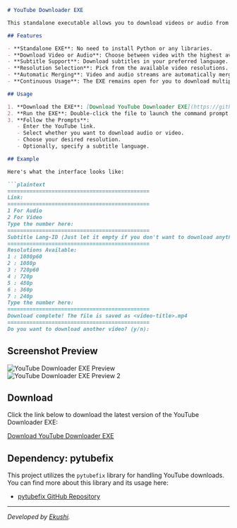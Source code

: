 
```markdown
# YouTube Downloader EXE

This standalone executable allows you to download videos or audio from YouTube with optional subtitles. The simple command-line interface guides you through the process of selecting the format (audio or video), choosing from available resolutions, and downloading subtitles if needed.

## Features

- **Standalone EXE**: No need to install Python or any libraries.
- **Download Video or Audio**: Choose between video with the highest available resolution or audio in MP3 format.
- **Subtitle Support**: Download subtitles in your preferred language.
- **Resolution Selection**: Pick from the available video resolutions.
- **Automatic Merging**: Video and audio streams are automatically merged using `ffmpeg`.
- **Continuous Usage**: The EXE remains open for you to download multiple videos in a session.

## Usage

1. **Download the EXE**: [Download YouTube Downloader EXE](https://github.com/ExyXyz/YT-Downloader/releases/tag/release).
2. **Run the EXE**: Double-click the file to launch the command prompt interface.
3. **Follow the Prompts**:
   - Enter the YouTube link.
   - Select whether you want to download audio or video.
   - Choose your desired resolution.
   - Optionally, specify a subtitle language.

## Example

Here's what the interface looks like:

```plaintext
=============================================
Link: 
=============================================
1 For Audio
2 For Video
Type the number here: 
=============================================
Subtitle Lang-ID (Just let it empty if you don't want to download anything): 
=============================================
Resolutions Available:
1 : 1080p60
2 : 1080p
3 : 720p60
4 : 720p
5 : 480p
6 : 360p
7 : 240p
Type the number here: 
=============================================
Download complete! The file is saved as <video-title>.mp4
=============================================
Do you want to download another video? (y/n):
```

## Screenshot Preview

![YouTube Downloader EXE Preview](https://private-user-images.githubusercontent.com/108033300/361132292-f70b8647-7a30-471e-b0b1-bbfd4dd33070.png?jwt=eyJhbGciOiJIUzI1NiIsInR5cCI6IkpXVCJ9.eyJpc3MiOiJnaXRodWIuY29tIiwiYXVkIjoicmF3LmdpdGh1YnVzZXJjb250ZW50LmNvbSIsImtleSI6ImtleTUiLCJleHAiOjE3MjQ0OTQwMDQsIm5iZiI6MTcyNDQ5MzcwNCwicGF0aCI6Ii8xMDgwMzMzMDAvMzYxMTMyMjkyLWY3MGI4NjQ3LTdhMzAtNDcxZS1iMGIxLWJiZmQ0ZGQzMzA3MC5wbmc_WC1BbXotQWxnb3JpdGhtPUFXUzQtSE1BQy1TSEEyNTYmWC1BbXotQ3JlZGVudGlhbD1BS0lBVkNPRFlMU0E1M1BRSzRaQSUyRjIwMjQwODI0JTJGdXMtZWFzdC0xJTJGczMlMkZhd3M0X3JlcXVlc3QmWC1BbXotRGF0ZT0yMDI0MDgyNFQxMDAxNDRaJlgtQW16LUV4cGlyZXM9MzAwJlgtQW16LVNpZ25hdHVyZT1iZTM3MTNlNWFkZjdmZjFmMWU2NjU1OTIwNjNhMjg3NzM5MjhhMTQ2MzRmZWMwMWE1NzgzZTRlOGM5ODljNGY4JlgtQW16LVNpZ25lZEhlYWRlcnM9aG9zdCZhY3Rvcl9pZD0wJmtleV9pZD0wJnJlcG9faWQ9MCJ9.SZEOePO-9SOqvLGUUr2TpF7CQQhksJlljPApmaoLOBE)
![YouTube Downloader EXE Preview 2](https://private-user-images.githubusercontent.com/108033300/361132323-25f655e4-ad46-45e9-8c19-452e54c12fd2.png?jwt=eyJhbGciOiJIUzI1NiIsInR5cCI6IkpXVCJ9.eyJpc3MiOiJnaXRodWIuY29tIiwiYXVkIjoicmF3LmdpdGh1YnVzZXJjb250ZW50LmNvbSIsImtleSI6ImtleTUiLCJleHAiOjE3MjQ0OTQwMDQsIm5iZiI6MTcyNDQ5MzcwNCwicGF0aCI6Ii8xMDgwMzMzMDAvMzYxMTMyMzIzLTI1ZjY1NWU0LWFkNDYtNDVlOS04YzE5LTQ1MmU1NGMxMmZkMi5wbmc_WC1BbXotQWxnb3JpdGhtPUFXUzQtSE1BQy1TSEEyNTYmWC1BbXotQ3JlZGVudGlhbD1BS0lBVkNPRFlMU0E1M1BRSzRaQSUyRjIwMjQwODI0JTJGdXMtZWFzdC0xJTJGczMlMkZhd3M0X3JlcXVlc3QmWC1BbXotRGF0ZT0yMDI0MDgyNFQxMDAxNDRaJlgtQW16LUV4cGlyZXM9MzAwJlgtQW16LVNpZ25hdHVyZT02MzZkNjViZjRhNTI1MmZjNjllMDY5ZmVmZTc0ZjA5ZjVkMThjNDFmYmMxNzJiMDQyMjFiOWExMWQyYjc1NWUzJlgtQW16LVNpZ25lZEhlYWRlcnM9aG9zdCZhY3Rvcl9pZD0wJmtleV9pZD0wJnJlcG9faWQ9MCJ9._a5Jl6B4ChhDHIZ3lVi3SPA3_Q0efD7w0CfL1-4nEvo)

## Download

Click the link below to download the latest version of the YouTube Downloader EXE:

[Download YouTube Downloader EXE](https://github.com/ExyXyz/YT-Downloader/releases/tag/release)

## Dependency: pytubefix

This project utilizes the `pytubefix` library for handling YouTube downloads. You can find more about this library and its usage here:

- [pytubefix GitHub Repository](https://github.com/JuanBindez/pytubefix)

---

*Developed by [Ekushi](https://github.com/ExyXyz).*
```

